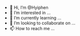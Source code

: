 - 👋 Hi, I’m @Hyiphen
- 👀 I’m interested in ...
- 🌱 I’m currently learning ...
- 💞️ I’m looking to collaborate on ...
- 📫 How to reach me ...

<!---
Hyiphen/Hyiphen is a ✨ special ✨ repository because its `README.md` (this file) appears on your GitHub profile.
You can click the Preview link to take a look at your changes.
--->

